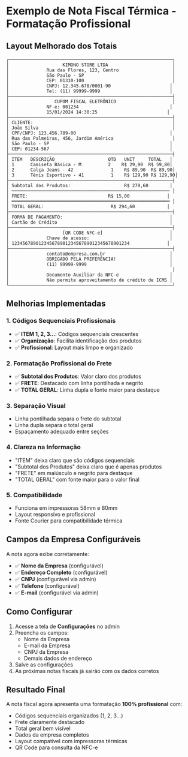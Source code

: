 # Exemplo de Nota Fiscal Térmica - Formatação Profissional

## Layout Melhorado dos Totais

```
┌─────────────────────────────────────────────────────────────┐
│                    KIMONO STORE LTDA                        │
│              Rua das Flores, 123, Centro                    │
│              São Paulo - SP                                 │
│              CEP: 01310-100                                 │
│              CNPJ: 12.345.678/0001-90                      │
│              Tel: (11) 99999-9999                          │
├─────────────────────────────────────────────────────────────┤
│                 CUPOM FISCAL ELETRÔNICO                     │
│              NF-e: 001234                                  │
│              15/01/2024 14:30:25                          │
├─────────────────────────────────────────────────────────────┤
│ CLIENTE:                                                    │
│ João Silva                                                  │
│ CPF/CNPJ: 123.456.789-00                                   │
│ Rua das Palmeiras, 456, Jardim América                      │
│ São Paulo - SP                                             │
│ CEP: 01234-567                                             │
├─────────────────────────────────────────────────────────────┤
│ ITEM   DESCRIÇÃO                    QTD   UNIT     TOTAL   │
│ 1      Camiseta Básica - M          2    R$ 29,90  R$ 59,80│
│ 2      Calça Jeans - 42              1    R$ 89,90  R$ 89,90│
│ 3      Tênis Esportivo - 41          1    R$ 129,90 R$ 129,90│
├─────────────────────────────────────────────────────────────┤
│ Subtotal dos Produtos:                    R$ 279,60        │
│ ─────────────────────────────────────────────────────────── │
│ FRETE:                              R$ 15,00              │
│ ═══════════════════════════════════════════════════════════ │
│ TOTAL GERAL:                         R$ 294,60            │
├─────────────────────────────────────────────────────────────┤
│ FORMA DE PAGAMENTO:                                        │
│ Cartão de Crédito                                          │
├─────────────────────────────────────────────────────────────┤
│                    [QR CODE NFC-e]                         │
│              Chave de acesso:                              │
│ 12345678901234567890123456789012345678901234              │
├─────────────────────────────────────────────────────────────┤
│              contato@empresa.com.br                        │
│              OBRIGADO PELA PREFERÊNCIA!                    │
│              (11) 99999-9999                               │
│                                                             │
│              Documento Auxiliar da NFC-e                   │
│              Não permite aproveitamento de crédito de ICMS │
└─────────────────────────────────────────────────────────────┘
```

## Melhorias Implementadas

### 1. **Códigos Sequenciais Profissionais**
- ✅ **ITEM 1, 2, 3...**: Códigos sequenciais crescentes
- ✅ **Organização**: Facilita identificação dos produtos
- ✅ **Profissional**: Layout mais limpo e organizado

### 2. **Formatação Profissional do Frete**
- ✅ **Subtotal dos Produtos**: Valor claro dos produtos
- ✅ **FRETE**: Destacado com linha pontilhada e negrito
- ✅ **TOTAL GERAL**: Linha dupla e fonte maior para destaque

### 3. **Separação Visual**
- Linha pontilhada separa o frete do subtotal
- Linha dupla separa o total geral
- Espaçamento adequado entre seções

### 4. **Clareza na Informação**
- "ITEM" deixa claro que são códigos sequenciais
- "Subtotal dos Produtos" deixa claro que é apenas produtos
- "FRETE" em maiúsculo e negrito para destaque
- "TOTAL GERAL" com fonte maior para o valor final

### 5. **Compatibilidade**
- Funciona em impressoras 58mm e 80mm
- Layout responsivo e profissional
- Fonte Courier para compatibilidade térmica

## Campos da Empresa Configuráveis

A nota agora exibe corretamente:
- ✅ **Nome da Empresa** (configurável)
- ✅ **Endereço Completo** (configurável)
- ✅ **CNPJ** (configurável via admin)
- ✅ **Telefone** (configurável)
- ✅ **E-mail** (configurável via admin)

## Como Configurar

1. Acesse a tela de **Configurações** no admin
2. Preencha os campos:
   - Nome da Empresa
   - E-mail da Empresa
   - CNPJ da Empresa
   - Demais dados de endereço
3. Salve as configurações
4. As próximas notas fiscais já sairão com os dados corretos

## Resultado Final

A nota fiscal agora apresenta uma formatação **100% profissional** com:
- Códigos sequenciais organizados (1, 2, 3...)
- Frete claramente destacado
- Total geral bem visível
- Dados da empresa completos
- Layout compatível com impressoras térmicas
- QR Code para consulta da NFC-e 